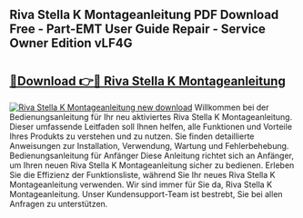 ## Riva Stella K Montageanleitung PDF Download Free - Part-EMT User Guide Repair - Service Owner Edition vLF4G

# <h2><a href="http://df79eb.blite.top/?on=Riva+Stella+K+Montageanleitung">🔗Download 👉🔴 Riva Stella K Montageanleitung</a></h2>

[![Riva Stella K Montageanleitung new download](https://i.imgur.com/lujVjoI.png)](http://df79eb.blite.top/?on=Riva+Stella+K+Montageanleitung)
Willkommen bei der Bedienungsanleitung für Ihr neu aktiviertes Riva Stella K Montageanleitung. Dieser umfassende Leitfaden soll Ihnen helfen, alle Funktionen und Vorteile Ihres Produkts zu verstehen und zu nutzen. Sie finden detaillierte Anweisungen zur Installation, Verwendung, Wartung und Fehlerbehebung. Bedienungsanleitung für Anfänger Diese Anleitung richtet sich an Anfänger, um Ihren neuen Riva Stella K Montageanleitung sicher zu bedienen. Erleben Sie die Effizienz der Funktionsliste, während Sie Ihr neues Riva Stella K Montageanleitung verwenden. Wir sind immer für Sie da, Riva Stella K Montageanleitung. Unser Kundensupport-Team ist bestrebt, Sie bei allen Anfragen zu unterstützen.
